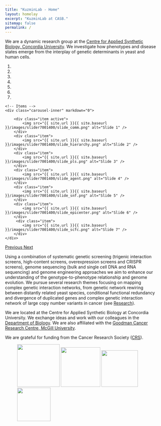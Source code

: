 ```yaml
---
title: "KuzminLab - Home"
layout: homelay
excerpt: "KuzminLab at CASB."
sitemap: false
permalink: /
---
```


We are a dynamic research group at the [Centre for Applied Synthetic Biology, Concordia University](https://www.concordia.ca/research/casb/about.html). We investigate how phenotypes and disease states emerge from the interplay of genetic determinants in yeast and human cells.


<div markdown="0" id="carousel" class="carousel slide" data-ride="carousel" data-interval="5000" data-pause="hover" >
    <!-- Menu -->
    <ol class="carousel-indicators">
        <li data-target="#carousel" data-slide-to="0" class="active"></li>
        <li data-target="#carousel" data-slide-to="1"></li>
        <li data-target="#carousel" data-slide-to="2"></li>
        <li data-target="#carousel" data-slide-to="3"></li>
        <li data-target="#carousel" data-slide-to="4"></li>
        <li data-target="#carousel" data-slide-to="5"></li>
        <li data-target="#carousel" data-slide-to="6"></li>
    </ol>

    <!-- Items -->
    <div class="carousel-inner" markdown="0">

        <div class="item active">
            <img src="{{ site.url }}{{ site.baseurl }}/images/slider7001400/slide_comm.png" alt="Slide 1" />
        </div>
        <div class="item">
            <img src="{{ site.url }}{{ site.baseurl }}/images/slider7001400/slide_hierarchy.png" alt="Slide 2" />
        </div>
        <div class="item">
            <img src="{{ site.url }}{{ site.baseurl }}/images/slider7001400/slide_pls.png" alt="Slide 3" />
        </div>
        <div class="item">
            <img src="{{ site.url }}{{ site.baseurl }}/images/slider7001400/slide_agent.png" alt="Slide 4" />
        </div>
        <div class="item">
            <img src="{{ site.url }}{{ site.baseurl }}/images/slider7001400/slide_snf.png" alt="Slide 5" />
        </div>
        <div class="item">
            <img src="{{ site.url }}{{ site.baseurl }}/images/slider7001400/slide_epicenter.png" alt="Slide 6" />
        </div>       
         <div class="item">
            <img src="{{ site.url }}{{ site.baseurl }}/images/slider7001400/slide_scfc.png" alt="Slide 7" />
        </div>
    </div>
  <a class="left carousel-control" href="#carousel" role="button" data-slide="prev">
    <span class="glyphicon glyphicon-chevron-left" aria-hidden="true"></span>
    <span class="sr-only">Previous</span>
  </a>
  <a class="right carousel-control" href="#carousel" role="button" data-slide="next">
    <span class="glyphicon glyphicon-chevron-right" aria-hidden="true"></span>
    <span class="sr-only">Next</span>
  </a>
</div>

Using a combination of systematic genetic screening (trigenic interaction screens, high-content screens, overexpression screens and CRISPR screens), genome sequencing (bulk and single cell DNA and RNA sequencing) and genome engineering approaches we aim to enhance our understanding of the genotype-to-phenotype relationship and genome evolution. We pursue several research themes focusing on mapping complex genetic interaction networks, from genetic network rewiring between distantly related yeast species, conditional functional redundancy and divergence of duplicated genes and complex genetic interaction network of large copy number variants in cancer (see [Research](research)).


We are located at the Centre for Applied Synthetic Biology at Concordia University. We exchange ideas and work with our colleagues in the [Department of Biology](https://www.concordia.ca/artsci/biology/about.html). We are also affiliated with the [Goodman Cancer Research Centre, McGill University](https://www.mcgill.ca/gcrc/).


We are grateful for funding from the Cancer Research Society ([CRS](https://www.societederecherchesurlecancer.ca/en/about-us/about-us)).

<figure class="fourth">
  <img src="{{ site.url }}{{ site.baseurl }}/images/logopic/logo_frqs.png" style="width: 140px">
  <img src="{{ site.url }}{{ site.baseurl }}/images/logopic/logo_nserc.png" style="width: 130px">
  <img src="{{ site.url }}{{ site.baseurl }}/images/logopic/logo_cihr.jpg" style="width: 120px">
  <img src="{{ site.url }}{{ site.baseurl }}/images/logopic/logo_crc.jpg" style="width: 110px">
</figure>
